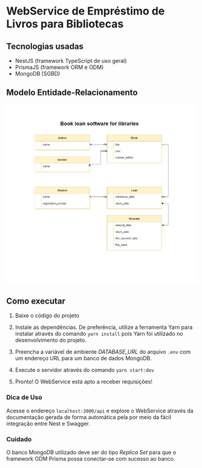 # WebService de Empréstimo de Livros para Bibliotecas

## Tecnologias usadas

- NestJS (framework TypeScript de uso geral)
- PrismaJS (framework ORM e ODM)
- MongoDB (SGBD)

## Modelo Entidade-Relacionamento

<img
  src="assets/book_loan_ws_er_model.drawio.png"
  alt="Modelo entidade-Relacionamento da APi, também chamada de WebService"
/>

## Como executar

1. Baixe o código do projeto

2. Instale as dependências. De preferência, utilize a ferramenta Yarn para instalar através do comando `yarn install` pois Yarn foi utilizado no desenvolvimento do projeto.

3. Preencha a variável de ambiente <i>DATABASE_URL</i> do arquivo `.env` com um endereço URL para um banco de dados MongoDB.

4. Execute o servidor através do comando `yarn start:dev`

5. Pronto! O WebService está apto a receber requisições!

### Dica de Uso

Acesse o endereço `localhost:3000/api` e explore o WebService através da documentação gerada de forma automática pela por meio da fácil integração entre Nest e Swagger.

### Cuidado

O banco MongoDB utilizado deve ser do tipo _Replica Set_ para que o framework ODM Prisma possa conectar-se com sucesso ao banco.
